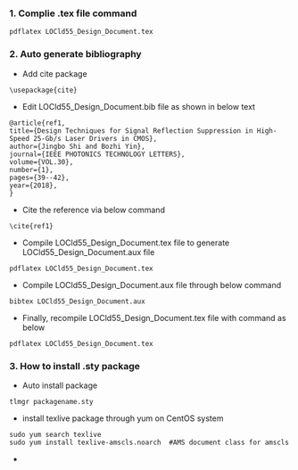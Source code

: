 ### 1. Complie .tex file command
```
pdflatex LOCld55_Design_Document.tex
```
### 2. Auto generate bibliography
  - Add cite package
```
\usepackage{cite}
```
  - Edit LOCld55_Design_Document.bib file as shown in below text
```
@article{ref1,
title={Design Techniques for Signal Reflection Suppression in High-Speed 25-Gb/s Laser Drivers in CMOS},
author={Jingbo Shi and Bozhi Yin},
journal={IEEE PHOTONICS TECHNOLOGY LETTERS},
volume={VOL.30},
number={1},
pages={39--42},
year={2018},
}
```
  - Cite the reference via below command
```
\cite{ref1}
```
  - Compile LOCld55_Design_Document.tex file to generate LOCld55_Design_Document.aux file
```
pdflatex LOCld55_Design_Document.tex
```
  - Compile LOCld55_Design_Document.aux file through below command
```
bibtex LOCld55_Design_Document.aux
```
  - Finally, recompile LOCld55_Design_Document.tex file with command as below
```
pdflatex LOCld55_Design_Document.tex
```
### 3. How to install .sty package 
  - Auto install package
```
tlmgr packagename.sty

```
  - install texlive package through yum on CentOS system
```
sudo yum search texlive
sudo yum install texlive-amscls.noarch  #AMS document class for amscls
```
  - 

